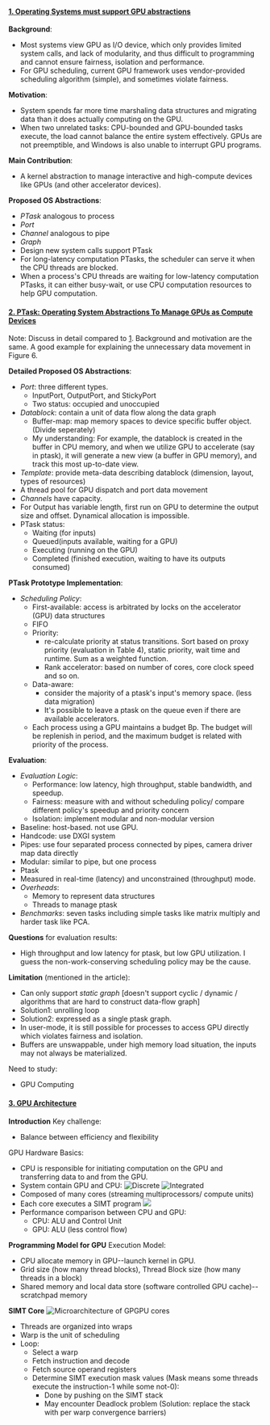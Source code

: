 #### [1. Operating Systems must support GPU abstractions](../Papers/Operating%20Systems%20must%20support%20GPU%20abstractions.pdf)
**Background**:
- Most systems view GPU as I/O device, which only provides limited system calls, and lack of modularity, and thus difficult to programming and cannot ensure fairness, isolation and performance.
- For GPU scheduling, current GPU framework uses vendor-provided scheduling algorithm (simple), and sometimes violate fairness.

**Motivation**:
- System spends far more time marshaling data structures and migrating data than it does actually computing on the GPU.
- When two unrelated tasks: CPU-bounded and GPU-bounded tasks execute, the load cannot balance the entire system effectively. GPUs are not preemptible, and Windows is also unable to interrupt GPU programs.

**Main Contribution**: 
- A kernel abstraction to manage interactive and high-compute devices like GPUs (and other accelerator devices).

**Proposed OS Abstractions**:
- *PTask* analogous to process
- *Port* 
- *Channel* analogous to pipe
- *Graph*
- Design new system calls support PTask
- For long-latency computation PTasks, the scheduler can serve it when the CPU threads are blocked.
- When a process's CPU threads are waiting for low-latency computation PTasks, it can either busy-wait, or use CPU computation resources to help GPU computation.


#### [2. PTask: Operating System Abstractions To Manage GPUs as Compute Devices](../Papers/PTask_Operating%20System%20Abstractions%20to%20Manage%20GPUs%20as%20Compute%20Devices.pdf)
Note: Discuss in detail compared to [1](../Papers/Operating%20Systems%20must%20support%20GPU%20abstractions.pdf). Background and motivation are the same. A good example for explaining the unnecessary data movement in Figure 6.

**Detailed Proposed OS Abstractions**: 
- *Port*: three different types. 
  - InputPort, OutputPort, and StickyPort
  - Two status: occupied and unoccupied
- *Datablock*: contain a unit of data flow along the data graph
  - Buffer-map: map memory spaces to device specific buffer object. (Divide seperately)
  - My understanding: For example, the datablock is created in the buffer in CPU memory, and when we utilize GPU to accelerate (say in ptask), it will generate a new view (a buffer in GPU memory), and track this most up-to-date view.
- *Template*: provide meta-data describing datablock (dimension, layout, types of resources)
- A thread pool for GPU dispatch and port data movement
- *Channels* have capacity.
- For Output has variable length, first run on GPU to determine the output size and offset. Dynamical allocation is impossible.
- PTask status:
  - Waiting (for inputs)
  - Queued(inputs available, waiting for a GPU)
  - Executing (running on the GPU)
  - Completed (finished execution, waiting to have its outputs consumed)

**PTask Prototype Implementation**:
- *Scheduling Policy*: 
  - First-available: access is arbitrated by locks on the accelerator (GPU) data structures
  - FIFO
  - Priority: 
    - re-calculate priority at status transitions. Sort based on proxy priority (evaluation in Table 4), static priority, wait time and runtime. Sum as a weighted function.
    - Rank accelerator: based on number of cores, core clock speed and so on.
  - Data-aware: 
    - consider the majority of a ptask's input's memory space. (less data migration)
    - It's possible to leave a ptask on the queue even if there are available accelerators.
  - Each process using a GPU maintains a budget Bp. The budget will be replenish in period, and the maximum budget is related with priority of the process.

**Evaluation**:
- *Evaluation Logic*: 
  - Performance: low latency, high throughput, stable bandwidth, and speedup.
  - Fairness: measure with and without scheduling policy/ compare different policy's speedup and priority concern
  - Isolation: implement modular and non-modular version
- Baseline: host-based. not use GPU.
- Handcode: use DXGI system
- Pipes: use four separated process connected by pipes, camera driver map data directly 
- Modular: similar to pipe, but one process
- Ptask
- Measured in real-time (latency) and unconstrained (throughput) mode.
- *Overheads*:
  - Memory to represent data structures
  - Threads to manage ptask
- *Benchmarks*: seven tasks including simple tasks like matrix multiply and harder task like PCA.

**Questions** for evaluation results:
- High throughput and low latency for ptask, but low GPU utilization. I guess the non-work-conserving scheduling policy may be the cause.


**Limitation** (mentioned in the article):
- Can only support *static graph* [doesn't support cyclic / dynamic / algorithms that are hard to construct data-flow graph]
- Solution1: unrolling loop
- Solution2: expressed as a single ptask graph.
- In user-mode, it is still possible for processes to access GPU directly which violates fairness and isolation.
- Buffers are unswappable, under high memory load situation, the inputs may not always be materialized.

Need to study:
- GPU Computing



#### [3. GPU Architecture](../Papers/General-purpose%20graphics%20processor%20architectures.pdf)
**Introduction**
Key challenge:
- Balance between efficiency and flexibility

GPU Hardware Basics:
- CPU is responsible for initiating computation on the GPU and transferring data to and from the GPU.
- System contain GPU and CPU:
![Discrete](Images/![Doscrete](Images/2023-09-08-15-30-00.png).png)
![Integrated](Images/2023-09-08-15-31-51.png) 
- Composed of many cores (streaming multiprocessors/ compute units)
- Each core executes a SIMT program 
![](Images/2023-09-08-16-12-43.png)
- Performance comparison between CPU and GPU:
  - CPU: ALU and Control Unit
  - GPU: ALU (less control flow)

**Programming Model for GPU**
Execution Model:
- CPU allocate memory in GPU--launch kernel in GPU.
- Grid size (how many thread blocks), Thread Block size (how many threads in a block)
- Shared memory and local data store (software controlled GPU cache)--scratchpad memory


**SIMT Core**
![Microarchitecture of GPGPU cores](Images/2023-09-09-17-41-49.png)
- Threads are organized into wraps
- Warp is the unit of scheduling
- Loop:
  - Select a warp
  - Fetch instruction and decode
  - Fetch source operand registers
  - Determine SIMT execution mask values (Mask means some threads execute the instruction-1 while some not-0):
    - Done by pushing on the SIMT stack
    - May encounter Deadlock problem (Solution: replace the stack with per warp convergence barriers)